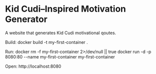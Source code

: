 Kid Cudi–Inspired Motivation Generator
======================================

A website that generates Kid Cudi motivational qoutes.

Build:
  docker build -t my-first-container .

Run:
  docker rm -f my-first-container 2>/dev/null || true
  docker run -d -p 8080:80 --name my-first-container my-first-container

Open:
  http://localhost:8080

